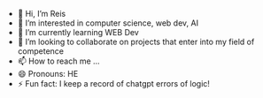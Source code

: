 - 👋 Hi, I’m Reis
- 👀 I’m interested in computer science, web dev, AI
- 🌱 I’m currently learning WEB Dev
- 💞️ I’m looking to collaborate on projects that enter into my field of competence 
- 📫 How to reach me ...
- 😄 Pronouns: HE
- ⚡ Fun fact: I keep a record of chatgpt errors of logic!  

<!---
Reis is a ✨ special ✨ repository because its `README.md` (this file) appears on your GitHub profile.
You can click the Preview link to take a look at your changes.
--->
